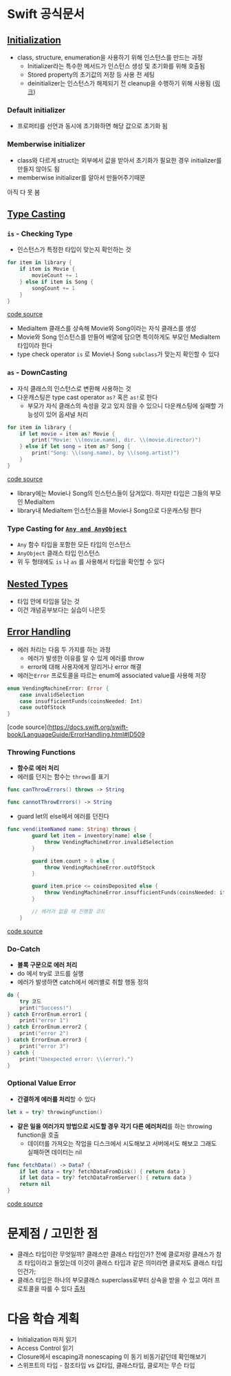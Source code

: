 
# Swift 공식문서

## [Initialization](https://docs.swift.org/swift-book/LanguageGuide/Initialization.html)

- class, structure, enumeration을 사용하기 위해 인스턴스를 만드는 과정
    - Initializer라는 특수한 메서드가 인스턴스 생성 및 초기화를 위해 호출됨
    - Stored property의 초기값의 저장 등 사용 전 세팅
    - deinitializer는 인스턴스가 해제되기 전 cleanup을 수행하기 위해 사용됨 ([링크](https://docs.swift.org/swift-book/LanguageGuide/Deinitialization.html))

### Default initializer

- 프로퍼티를 선언과 동시에 초기화하면 해당 값으로 초기화 됨

### Memberwise initializer

- class와 다르게 struct는 외부에서 값을 받아서 초기화가 필요한 경우 initializer를 만들지 않아도 됨
- memberwise initializer를 알아서 만들어주기때문

아직 다 못 봄

## [Type Casting](https://docs.swift.org/swift-book/LanguageGuide/TypeCasting.html)

### `is` - Checking Type

- 인스턴스가 특정한 타입이 맞는지 확인하는 것

```swift
for item in library {
    if item is Movie {
        movieCount += 1
    } else if item is Song {
        songCount += 1
    }
}
```
[code source](https://docs.swift.org/swift-book/LanguageGuide/TypeCasting.html)

- MediaItem 클래스를 상속해 Movie와 Song이라는 자식 클래스를 생성
- Movie와 Song 인스턴스를 만들어 배열에 담으면 특이하게도 부모인 MediaItem 타입이라 한다
- type check operator `is` 로 Movie나 Song `subclass`가 맞는지 확인할 수 있다

### `as` - DownCasting

- 자식 클래스의 인스턴스로 변환해 사용하는 것
- 다운캐스팅은 type cast operator `as?` 혹은 `as!`로 한다
    - 부모가 자식 클래스의 속성을 갖고 있지 않을 수 있으니 다운캐스팅에 실패할 가능성이 있어 옵셔널 처리

```swift
for item in library {
    if let movie = item as? Movie {
        print("Movie: \\(movie.name), dir. \\(movie.director)")
    } else if let song = item as? Song {
        print("Song: \\(song.name), by \\(song.artist)")
    }
}
```
[code source](https://docs.swift.org/swift-book/LanguageGuide/TypeCasting.html)

- library에는 Movie나 Song의 인스턴스들이 담겨있다. 하지만 타입은 그들의 부모인 MediaItem
- library내 MediaItem 인스턴스들을 Movie나 Song으로 다운캐스팅 한다

### Type Casting for [`Any and AnyObject`](https://docs.swift.org/swift-book/ReferenceManual/Types.html#ID629)

- `Any` 함수 타입을 포함한 모든 타입의 인스턴스
- `AnyObject` 클래스 타입 인스턴스
- 위 두 형태에도 `is` 나 `as` 를 사용해서 타입을 확인할 수 있다

## [Nested Types](https://docs.swift.org/swift-book/LanguageGuide/NestedTypes.html)

- 타입 안에 타입을 담는 것
- 이건 개념공부보다는 실습이 나은듯

## [Error Handling](https://docs.swift.org/swift-book/LanguageGuide/ErrorHandling.html)

- 에러 처리는 다음 두 가지를 하는 과정
    - 에러가 발생한 이유를 알 수 있게 에러를 throw
    - error에 대해 사용자에게 알리거나 error 해결
- 에러는`Error` 프로토콜을 따르는 enum에 associated value를 사용해 저장

```swift
enum VendingMachineError: Error {
    case invalidSelection
    case insufficientFunds(coinsNeeded: Int)
    case outOfStock
}
```
[code source](https://docs.swift.org/swift-book/LanguageGuide/ErrorHandling.html#ID509

### Throwing Functions

- **함수로 에러 처리**
- 에러를 던지는 함수는 `throws`를 표기

```swift
func canThrowErrors() throws -> String

func cannotThrowErrors() -> String
```

- guard let의 else에서 에러를 던진다

```swift
func vend(itemNamed name: String) throws {
        guard let item = inventory[name] else {
            throw VendingMachineError.invalidSelection
        }

        guard item.count > 0 else {
            throw VendingMachineError.outOfStock
        }

        guard item.price <= coinsDeposited else {
            throw VendingMachineError.insufficientFunds(coinsNeeded: item.price - coinsDeposited)
        }

        // 에러가 없을 때 진행할 코드
    }
```
[code source](https://docs.swift.org/swift-book/LanguageGuide/ErrorHandling.html#ID509)

### Do-Catch

- **블록 구문으로 에러 처리**
- do 에서 try로 코드를 실행
- 에러가 발생하면 catch에서 에러별로 취할 행동 정의

```swift
do {
    try 코드
    print("Success!")
} catch ErrorEnum.error1 {
    print("error 1")
} catch ErrorEnum.error2 {
    print("error 2")
} catch ErrorEnum.error3 {
    print("error 3")
} catch {
    print("Unexpected error: \\(error).")
}
```

### Optional Value Error

- **간결하게 에러를 처리**할 수 있다

```swift
let x = try? throwingFunction()
```

- **같은 일을 여러가지 방법으로 시도할 경우 각기 다른 에러처리**를 하는 throwing function을 호출
    - 데이터를 가져오는 작업을 디스크에서 시도해보고 서버에서도 해보고 그래도 실패하면 데이터는 nil

```swift
func fetchData() -> Data? {
    if let data = try? fetchDataFromDisk() { return data }
    if let data = try? fetchDataFromServer() { return data }
    return nil
}
```
[code source](https://docs.swift.org/swift-book/LanguageGuide/ErrorHandling.html#ID512)

# 문제점 / 고민한 점

- 클래스 타입이란 무엇일까? 클래스만 클래스 타입인가? 전에 클로저랑 클래스가 참조 타입이라고 들었는데 이것이 클래스 타입과 같은 의미라면 클로저도 클래스 타입인건가;
- 클래스 타입은 하나의 부모클래스 superclass로부터 상속을 받을 수 있고 여러 프로토콜을 따를 수 있다 [출처](https://docs.swift.org/swift-book/ReferenceManual/Types.html#ID456)

# 다음 학습 계획

- Initialization 마저 읽기
- Access Control 읽기
- Closure에서 escaping과 nonescaping 이 동기 비동기같던데 확인해보기
- 스위프트의 타입 - 참조타입 vs 값타입, 클래스타입, 클로저는 무슨 타입
